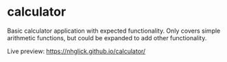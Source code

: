 # calculator

Basic calculator application with expected functionality. Only covers simple arithmetic functions, but could be expanded to add other functionality.

Live preview: https://nhglick.github.io/calculator/
